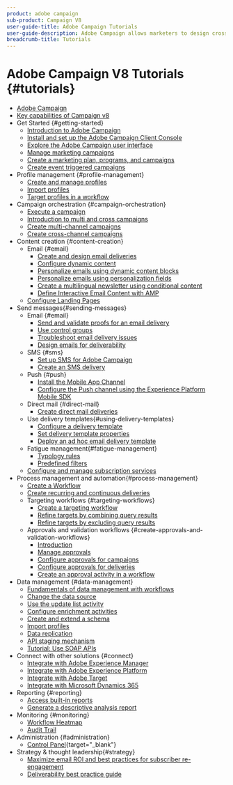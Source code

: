```yaml
---
product: adobe campaign
sub-product: Campaign V8
user-guide-title: Adobe Campaign Tutorials
user-guide-description: Adobe Campaign allows marketers to design cross customer experiences and provides an environment for visual campaign orchestration, real time interaction management, and cross channel execution.
breadcrumb-title: Tutorials
---
```


# Adobe Campaign V8 Tutorials {#tutorials}

+ [Adobe Campaign](/help/overview.md)
+ [Key capabilities of Campaign v8](https://experienceleague.adobe.com/docs/campaign/campaign-v8/start/whats-new.html)
+ Get Started {#getting-started}
  + [Introduction to Adobe Campaign](/help/get-started/introduction-to-adobe-campaign.md)
  + [Install and set up the Adobe Campaign Client Console](/help/get-started/install-and-set-up-the-adobe-campaign-client-console.md)
  + [Explore the Adobe Campaign user interface](/help/get-started/explore-the-adobe-campaign-user-interface.md)
  + [Manage marketing campaigns](/help/get-started/manage-marketing-campaigns.md)
  + [Create a marketing plan, programs, and campaigns](/help/get-started/create-a-marketing-plan-programs-and-campaigns.md)
  + [Create event triggered campaigns](/help/get-started/create-event-triggered-campaigns.md)
+ Profile management {#profile-management}
  + [Create and manage profiles](/help/profile-management/create-and-manage-profiles.md)
  + [Import profiles](/help/profile-management/import-profiles.md)
  + [Target profiles in a workflow](/help/profile-management/target-profiles-in-a-workflow.md)
+ Campaign orchestration {#campaign-orchestration}
  + [Execute a campaign](/help/orchestrate-campaigns/execute-a-campaign.md)
  + [Introduction to multi and cross campaigns](/help/orchestrate-campaigns/introduction-to-cross-and-multi-channel-campaigns.md)
  + [Create multi-channel campaigns](/help/orchestrate-campaigns/multi-channel-campaigns.md)
  + [Create cross-channel campaigns](/help/orchestrate-campaigns/cross-channel-campaigns.md)
+ Content creation {#content-creation}
  + Email {#email}
    + [Create and design email deliveries](/help/content-creation/create-and-design-email-deliveries.md)
    + [Configure dynamic content](/help/content-creation/configure-dynamic-content.md)
    + [Personalize emails using dynamic content blocks](/help/content-creation/personalize-using-dynamic-content-blocks.md)
    + [Personalize emails using personalization fields](/help/content-creation/personalize-emails-using-personalization-fields.md)
    + [Create a multilingual newsletter using conditional content](/help/content-creation/create-a-multilingual-newsletter-using-conditional-content.md)
    + [Define Interactive Email Content with AMP](/help/content-creation/design-interactive-email-content-with-amp.md)
  + [Configure Landing Pages](/help/content-creation/configure-landingpages.md)
+ Send messages{#sending-messages}
  + Email {#email}
    + [Send and validate proofs for an email delivery](/help/send-messages/email/send-and-validate-proofs.md)
    + [Use control groups](/help/send-messages/email/use-control-groups.md)
    + [Troubleshoot email delivery issues](/help/send-messages/email/troubleshoot-email-delivery-issues.md)
    + [Design emails for deliverability](/help/send-messages/email/design-emails-for-deliverability.md)
  + SMS {#sms}
    + [Set up SMS for Adobe Campaign](https://experienceleague.adobe.com/docs/campaign-learn/set-up-sms-for-adobe-campaign/overview.html)
    + [Create an SMS delivery](/help/send-messages/mobile/create-an-sms-delivery.md)
  + Push {#push}
    + [Install the Mobile App Channel](/help/send-messages/mobile/install-the-mobile-app.md)
    + [Configure the Push channel using the Experience Platform Mobile SDK](/help/send-messages/mobile/configure-push-using-aep-mobile-sdk.md)
  + Direct mail {#direct-mail}
    + [Create direct mail deliveries](/help/send-messages/direct-mail/create-direct-mail-deliveries.md)
  + Use delivery templates{#using-delivery-templates}
    + [Configure a delivery template](/help/send-messages/use-delivery-templates/configure-a-delivery-template.md)
    + [Set delivery template properties](/help/send-messages/use-delivery-templates/set-delivery-template-properties.md)
    + [Deploy an ad hoc email delivery template](/help/send-messages/use-delivery-templates/deploy-ad-hoc-email-delivery-template.md)
  + Fatigue management{#fatigue-management}
    + [Typology rules](/help/send-messages/fatigue-management/typology-rules-for-fatigue-management.md)
    + [Predefined filters](/help/send-messages/fatigue-management/fatigue-management-using-filters.md)
  + [Configure and manage subscription services](/help/send-messages/configure-and-manage-subscription-services.md)
+ Process management and automation{#process-management}
  + [Create a Workflow](/help/process-management/create-a-workflow.md)
  + [Create recurring and continuous deliveries](/help/process-management/recurring-deliveries.md)
  + Targeting workflows {#targeting-workflows}
    + [Create a targeting workflow](/help/process-management/create-a-targeting-workflow.md)
    + [Refine targets by combining query results](/help/process-management/refine-targets-by-combining-query-results.md)
    + [Refine targets by excluding query results](/help/process-management/refine-targets-by-excluding-query-results.md)
  + Approvals and validation workflows {#create-approvals-and-validation-workflows}
    + [Introduction](/help/process-management/create-approvals-and-validation-workflows/create-approvals-and-validation-workflows-introduction.md)
    + [Manage approvals](/help/process-management/create-approvals-and-validation-workflows/manage-approvals.md)
    + [Configure approvals for campaigns](/help/process-management/create-approvals-and-validation-workflows/configure-approvals-for-campaigns.md)
    + [Configure approvals for deliveries](/help/process-management/create-approvals-and-validation-workflows/configure-approvals-for-deliveries.md)
    + [Create an approval activity in a workflow](/help/process-management/create-approvals-and-validation-workflows/create-approval-process-in-a-workflow.md)
+ Data management {#data-management}
  + [Fundamentals of data management with workflows](/help/data-management/data-management-fundamentals.md)
  + [Change the data source](/help/data-management/change-data-source.md)
  + [Use the update list activity](/help/process-management/use-the-update-list-activity.md)
  + [Configure enrichment activities](/help/process-management/enrichment-activity.md)
  + [Create and extend a schema](/help/data-management/create-and-extend-a-schema.md)
  + [Import profiles](/help/data-management/import-profiles.md)
  + [Data replication](/help/data-management/data-replication.md)
  + [API staging mechanism](/help/data-management/api-staging-mechanism.md)
  + [Tutorial: Use SOAP APIs](https://experienceleague.adobe.com/docs/campaign-learn/use-soap-apis/introduction.html?lang=en)
+ Connect with other solutions {#connect}
  + [Integrate with Adobe Experience Manager](https://experienceleague.adobe.com/docs/campaign-learn/integrate-with-experience-manager/overview.html?lang=en)
  + [Integrate with Adobe Experience Platform](https://experienceleague.adobe.com/docs/campaign-learn/integrate-with-experience-platform/overview.html)
  + [Integrate with Adobe Target](/help/connect/target-integration.md)
  + [Integrate with Microsoft Dynamics 365](/help/connect/dynamics365-integration.md)
+ Reporting {#reporting}
  + [Access built-in reports](/help/reporting/access-built-in-reports.md)
  + [Generate a descriptive analysis report](/help/reporting/generate-a-descriptive-analysis-report.md)
+ Monitoring {#monitoring}
  + [Workflow Heatmap](/help/monitoring/workflow-heatmap.md)
  + [Audit Trail](/help/monitoring/audit-trail.md)
+ Administration {#administration}
  + [Control Panel](https://experienceleague.adobe.com/docs/control-panel-learn/control-panel/control-panel-overview.html){target="_blank"} 
+ Strategy & thought leadership{#strategy}
  + [Maximize email ROI and best practices for subscriber re-engagement](/help/strategy/campaign-maximize-email-best-practices.md)
  + [Deliverability best practice guide](https://experienceleague.adobe.com/docs/deliverability-learn/deliverability-best-practice-guide/introduction.html)
